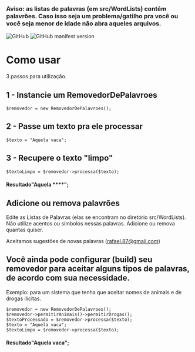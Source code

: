 ### Aviso: as listas de palavras (em src/WordLists) contém palavrões. Caso isso seja um problema/gatilho pra você ou você seja menor de idade não abra aqueles arquivos.


![GitHub](https://img.shields.io/github/license/devmenezes/removedordepalavroes?style=flat-square) ![GitHub manifest version](https://img.shields.io/github/manifest-json/v/devmenezes/removedordepalavroes?style=flat-square)

# Como usar

3 passos para utilização.

## 1 - Instancie um RemovedorDePalavroes
```
$removedor = new RemovedorDePalavroes();
```

## 2 - Passe um texto pra ele processar

```
$texto = "Aquela vaca";

```


## 3 - Recupere o texto "limpo"

```
$textoLimpo = $removedor->processa($texto);
```


####     Resultado"Aquela ****";


## Adicione ou remova palavrões

Edite as Listas de Palavras (elas se encontram no diretório src/WordLists).
Não utilize acentos ou símbolos nessas palavras.
Adicione ou remova quantas quiser.

Aceitamos sugestões de novas palavras (rafael.87@gmail.com)

## Você ainda pode configurar (build) seu removedor para aceitar alguns tipos de palavras, de acordo com sua necessidade.

Exemplo: para um sistema que tenha que aceitar nomes de animais e de drogas ilícitas.
```
$removedor = new RemovedorDePalavroes();
$removedor->permitirAnimais()->permitirDrogas();
$textoProcessado = $removedor->processa($texto);
$texto = "Aquela vaca";
$textoLimpo = $removedor->processa($texto);
```

#### Resultado"Aquela vaca";
